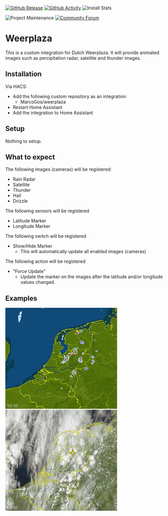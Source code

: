 [![GitHub Release][releases-shield]][releases]
[![GitHub Activity][commits-shield]][commits]
![Install Stats][stats]

![Project Maintenance][maintenance-shield]
[![Community Forum][forum-shield]][forum]

# Weerplaza

This is a custom integration for Dutch Weerplaza. It will provide animated images such as percipitation radar, satellite and thunder images.

## Installation

Via HACS:

- Add the following custom repository as an integration:
    - MarcoGos/weerplaza
- Restart Home Assistant
- Add the integration to Home Assistant

## Setup

Nothing to setup.

## What to expect

The following images (cameras) will be registered:

- Rain Radar
- Satellite
- Thunder
- Hail
- Drizzle

The following sensors will be registered

- Latitude Marker
- Longitude Marker

The following switch will be registered

- Show/Hide Marker
    - This will automatically update all enabled images (cameras)

The following action will be registered

- "Force Update"
    - Update the marker on the images after the latitude and/or longitude values changed.

## Examples

![RainRadar](/assets/camera_weerplaza_rain_radar_example.jpg)
![Satellite](/assets/camera_weerplaza_satellite_example.jpg)



[commits-shield]: https://img.shields.io/github/commit-activity/y/MarcoGos/weerplaza.svg?style=for-the-badge
[commits]: https://github.com/MarcoGos/weerplaza/commits/main
[forum-shield]: https://img.shields.io/badge/community-forum-brightgreen.svg?style=for-the-badge
[forum]: https://community.home-assistant.io/
[maintenance-shield]: https://img.shields.io/badge/maintainer-%40MarcoGos-blue.svg?style=for-the-badge
[releases-shield]: https://img.shields.io/github/release/MarcoGos/weerplaza.svg?style=for-the-badge
[releases]: https://github.com/MarcoGos/weerplaza/releases
[stats]: https://img.shields.io/badge/dynamic/json?color=41BDF5&logo=home-assistant&label=integration%20usage&suffix=%20installs&cacheSeconds=15600&url=https://analytics.home-assistant.io/custom_integrations.json&query=$.weerplaza.total&style=for-the-badge
